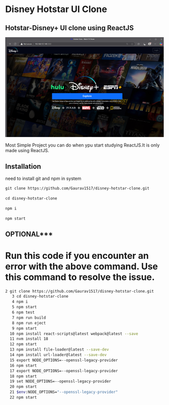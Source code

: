 # Disney Hotstar UI Clone

Hotstar-Disney+ UI clone using ReactJS
---

![snap](src/images/snap.png)


Most Simple Project you can do when ypu start studying ReactJS.It is only made using ReactJS.

## Installation

need to install git and npm in system

```
git clone https://github.com/Gaurav1517/disney-hotstar-clone.git

cd disney-hotstar-clone

npm i

npm start

```


## OPTIONAL***

# Run this code if you encounter an error with the above command. Use this command to resolve the issue. 

```bash
2 git clone https://github.com/Gaurav1517/disney-hotstar-clone.git
   3 cd disney-hotstar-clone
   4 npm i
   5 npm start
   6 npm test
   7 npm run build
   8 npm run eject
   9 npm start
  10 npm install react-scripts@latest webpack@latest --save
  11 nvm install 18
  12 npm start
  13 npm install file-loader@latest --save-dev
  14 npm install url-loader@latest --save-dev
  15 export NODE_OPTIONS=--openssl-legacy-provider
  16 npm start
  17 export NODE_OPTIONS=--openssl-legacy-provider
  18 npm start
  19 set NODE_OPTIONS=--openssl-legacy-provider
  20 npm start
  21 $env:NODE_OPTIONS="--openssl-legacy-provider"
  22 npm start
```
